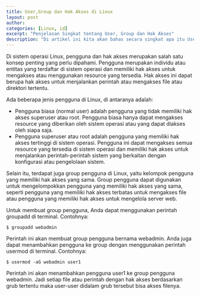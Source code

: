 ```yaml
---
title: User,Group dan Hak Akses di Linux
layout: post
author:
categories: [Linux, id]
excerpt: "Penjelasan Singkat tentang User, Group dan Hak Akses"
description: "Di artikel ini kita akan bahas secara singkat apa itu User, Group dan hubungan dengan Hak Akses di Linux"
---
```


Di sistem operasi Linux, pengguna dan hak akses merupakan salah satu konsep penting yang perlu dipahami. Pengguna merupakan individu atau entitas yang terdaftar di sistem operasi dan memiliki hak akses untuk mengakses atau menggunakan resource yang tersedia. Hak akses ini dapat berupa hak akses untuk menjalankan perintah atau mengakses file atau direktori tertentu.

Ada beberapa jenis pengguna di Linux, di antaranya adalah:
- Pengguna biasa (normal user) adalah pengguna yang tidak memiliki hak akses superuser atau root. Pengguna biasa hanya dapat mengakses resource yang diberikan oleh sistem operasi atau yang dapat diakses oleh siapa saja.
- Pengguna superuser atau root adalah pengguna yang memiliki hak akses tertinggi di sistem operasi. Pengguna ini dapat mengakses semua resource yang tersedia di sistem operasi dan memiliki hak akses untuk menjalankan perintah-perintah sistem yang berkaitan dengan konfigurasi atau pengelolaan sistem.

Selain itu, terdapat juga group pengguna di Linux, yaitu kelompok pengguna yang memiliki hak akses yang sama. Group pengguna dapat digunakan untuk mengelompokkan pengguna yang memiliki hak akses yang sama, seperti pengguna yang memiliki hak akses terbatas untuk mengakses file atau pengguna yang memiliki hak akses untuk mengelola server web.

Untuk membuat group pengguna, Anda dapat menggunakan perintah groupadd di terminal. Contohnya:

```
$ groupadd webadmin
```

Perintah ini akan membuat group pengguna bernama webadmin. Anda juga dapat menambahkan pengguna ke group dengan menggunakan perintah usermod di terminal. Contohnya:

```
$ usermod -aG webadmin user1
```

Perintah ini akan menambahkan pengguna user1 ke group pengguna webadmin. Jadi setiap file atau perintah dengan hak akses berdasarkan grub tertentu maka user-user didalam grub tersebut bisa akses filenya.



